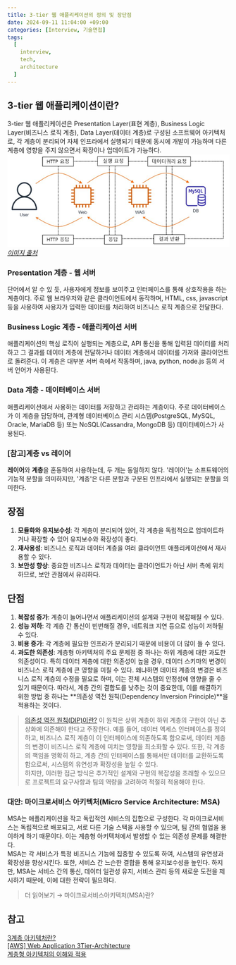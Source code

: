 ```yaml
---
title: 3-tier 웹 애플리케이션의 정의 및 장단점
date: 2024-09-11 11:04:00 +09:00
categories: [Interview, 기술면접]
tags:
  [
    interview,
    tech,
    architecture
  ]
---
```

## 3-tier 웹 애플리케이션이란?
3-tier 웹 애플리케이션은 Presentation Layer(표현 계층), Business Logic Layer(비즈니스 로직 계층), Data Layer(데이터 계층)로 구성된 소프트웨어 아키텍처로, 각 계층이 분리되어 자체 인프라에서 실행되기 때문에 동시에 개발이 가능하며 다른 계층에 영향을 주지 않으면서 확장이나 업데이트가 가능하다. 
![img](/assets/img/blog/blog-2024-09-11-1315.jpg)*[이미지 출처](https://blog.kyobodts.co.kr/2022/01/26/aws-web-application-3tier-architecture/)*

### Presentation 계층 - 웹 서버
단어에서 알 수 있 듯, 사용자에게 정보를 보여주고 인터페이스를 통해 상호작용을 하는 계층이다. 주로 웹 브라우저와 같은 클라이언트에서 동작하며, HTML, css, javascript 등을 사용하여 사용자가 입력한 데이터를 처리하여 비즈니스 로직 계층으로 전달한다. 

### Business Logic 계층 - 애플리케이션 서버
애플리케이션의 핵심 로직이 실행되는 계층으로, API 통신을 통해 입력된 데이터를 처리하고 그 결과를 데이터 계층에 전달하거나 데이터 계층에서 데이터를 가져와 클라이언트로 돌려준다. 이 계층은 대부분 서버 측에서 작동하며, java, python, node.js 등의 서버 언어가 사용된다. 

### Data 계층 - 데이터베이스 서버
애플리케이션에서 사용하는 데이터를 저장하고 관리하는 계층이다. 주로 데이터베이스가 이 계층을 담당하며, 관계형 데이터베이스 관리 시스템(PostgreSQL, MySQL, Oracle, MariaDB 등) 또는 NoSQL(Cassandra, MongoDB 등) 데이터베이스가 사용된다. 

### [참고]계층 vs 레이어
**레이어**와 **계층**을 혼동하여 사용하는데, 두 개는 동일하지 않다. '레이어'는 소프트웨어의 기능적 분할을 의미하지만, '계층'은 다른 분할과 구분된 인프라에서 실행되는 분할을 의미한다. 

## 장점
1. **모듈화와 유지보수성**: 각 계층이 분리되어 있어, 각 계층을 독립적으로 업데이트하거나 확장할 수 있어 유지보수와 확장성이 좋다. 
2. **재사용성**: 비즈니스 로직과 데이터 계층을 여러 클라이언트 애플리케이션에서 재사용할 수 있다. 
3. **보안성 향상**: 중요한 비즈니스 로직과 데이터는 클라이언트가 아닌 서버 측에 위치하므로, 보안 관점에서 유리하다. 

## 단점
1. **복잡성 증가**: 계층이 늘어나면서 애플리케이션의 설계와 구현이 복잡해질 수 있다.  
2. **성능 저하**: 각 계층 간 통신이 빈번해질 경우, 네트워크 지연 등으로 성능이 저하될 수 있다. 
3. **비용 증가**: 각 계층에 필요한 인프라가 분리되기 때문에 비용이 더 많이 들 수 있다. 
4. **과도한 의존성**: 계층형 아키텍처의 주요 문제점 중 하나는 하위 계층에 대한 과도한 의존성이다. 특히 데이터 계층에 대한 의존성이 높을 경우, 데이터 스키마의 변경이 비즈니스 로직 계층에 큰 영향을 미칠 수 있다. 왜냐하면 데이터 계층의 변경은 비즈니스 로직 계층의 수정을 필요로 하며, 이는 전체 시스템의 안정성에 영향을 줄 수 있기 때문이다. 따라서, 계층 간의 결합도를 낮추는 것이 중요한데, 이를 해결하기 위한 방법 중 하나는 **의존성 역전 원칙(Dependency Inversion Principle)**을 적용하는 것이다. 
> [의존성 역전 원칙(DIP)이란?](https://ssminji.github.io/posts/%EC%9D%98%EC%A1%B4%EC%84%B1%EC%97%AD%EC%A0%84%EC%9B%90%EC%B9%99/)
이 원칙은 상위 계층이 하위 계층의 구현이 아닌 추상화에 의존해야 한다고 주장한다. 예를 들어, 데이터 액세스 인터페이스를 정의하고, 비즈니스 로직 계층이 이 인터페이스에 의존하도록 함으로써, 데이터 계층의 변경이 비즈니스 로직 계층에 미치는 영향을 최소화할 수 있다. 
또한, 각 계층의 책임을 명확히 하고, 계층 간의 인터페이스를 통해서만 데이터를 교환하도록 함으로써, 시스템의 유연성과 확장성을 높일 수 있다.  
하지만, 이러한 접근 방식은 추가적인 설계와 구현의 복잡성을 초래할 수 있으므로 프로젝트의 요구사항과 팀의 역량을 고려하여 적절히 적용해야 한다.  

### 대안: 마이크로서비스 아키텍처(Micro Service Architecture: MSA)
MSA는 애플리케이션을 작고 독립적인 서비스의 집합으로 구성한다. 각 마이크로서비스는 독립적으로 배포되고, 서로 다른 기술 스택을 사용할 수 있으며, 팀 간의 협업을 용이하게 하기 때문이다. 이는 계층형 아키텍처에서 발생할 수 있는 의존성 문제를 해결한다.  
MSA는 각 서비스가 특정 비즈니스 기능에 집중할 수 있도록 하여, 시스템의 유연성과 확장성을 향상시킨다. 또한, 서비스 간 느슨한 결합을 통해 유지보수성을 높인다. 
하지만, MSA는 서비스 간의 통신, 데이터 일관성 유지, 서비스 관리 등의 새로운 도전을 제시하기 때문에, 이에 대한 전략이 필요하다. 
> 더 읽어보기 &rarr; 마이크로서비스아키텍처(MSA)란?
## 참고
[3계층 아키텍처란?](https://www.ibm.com/kr-ko/topics/three-tier-architecture)  
[[AWS] Web Application 3Tier-Architecture](https://blog.kyobodts.co.kr/2022/01/26/aws-web-application-3tier-architecture/)  
[계층형 아키텍처의 이해와 적용](https://f-lab.kr/insight/understanding-layered-architecture?gad_source=1&gclid=CjwKCAjw3P-2BhAEEiwA3yPhwJ5yC0Hf-ZayU7OmD-eRXUihA6qeWLgR54grw2Lfq1ZGa1SaMCXnghoCICoQAvD_BwE)
